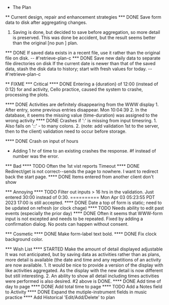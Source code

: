 * The Plan

** Current design, repair and enhancement strategies
*** DONE Save form data to disk after aggregating changes.
1. Saving is done, but decided to save before aggregation, so
   more detail is preserved. This was done be accident, but
   the result seems better than the original [no pun ] plan.
 
*** DONE If saved data exists in a recent file, use it rather than the original
    file on disk. -- #'retrieve-plan-c
*** DONE Save new daily data to separate file directories on disk
    If the current date is newer than that of the saved data,
    stash the disk data to history; start with fresh values
    for today. -- #'retrieve-plan-c

** FIXME
*** Critical
**** DONE Entering a {duration} of 12:00 (instead of 0:12) for and activity, Cello practice, caused the system to crashe, processing the plots.

**** DONE Activities are definitely disappearing from the WWW display
     1. After entry, some previous entries disappear. Mon 10:04:39
     2. In the database, it seems the missing value (time-duration)
        was assigned to  the wrong activity
**** DONE Crashes if ':' is missing from input timesring.
     1. Also fails on '::' - to many colons.
     2. (note: add validation 1st to the server, then to the client)
         validation need to occur before storage.

**** DONE Crash on input of hours
- Adding 1 hr of time to an existing crashes the response.
  #f instead of number was the error.


*** Bad
**** TODO Often the  1st vist reports Timeout
**** DONE Redirect/get is not correct--sends the page to nowhere.
I want to redirect back the start page.
**** DONE Items entered from another client don't show

*** Annoying
**** TODO Filter out inputs > 16 hrs in the validation.
     Just entered 30:00 instead of 0:30.
     ==========
     Mon Apr 03 05:23:55 PDT 2023
     17:00 is still accepted.
**** DONE Date a top of form is static; need to be updated on refresh (or clock chage)
**** TODO Needs ability to edit past events (especially the prior day)
**** DONE Often it seems that WWW-form input is not excepted and needs to be repeated.
     Fixed by adding a confirmation dialog.  No posts can happen without consent.

*** Cosmetic
**** DONE Make form-label text bold.
**** DONE Fix clock background color.

*** Wish List
**** STARTED Make the amount of detail displayed adjustable
     It was not anticipated, but by saving data as activities rather than as  plans, more
     detail is available (the date and time and any repetitions of an activity are
       now available.
      1. It would be nice to provide a version of the display with like
         activities aggregated. As the display with the new detail is now
	 different but still interesting.
      2. An ability to show all detail including times activities were performed
         is  also desired.
	 #2 above is DONE.
**** DONE Add time of day to page 
**** DONE Add total time to page
**** TODO Add a Notes field to Activity
**** DONE Expand the mutiple-instrument fields in music practice
**** Add Historical 'Edit/Add/Delete' to plan


